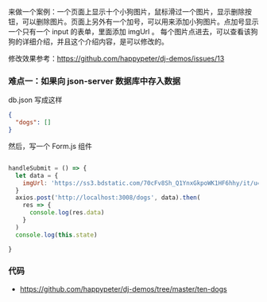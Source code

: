 来做一个案例：一个页面上显示十个小狗图片，鼠标滑过一个图片，显示删除按钮，可以删除图片。页面上另外有一个加号，可以用来添加小狗图片。点加号显示一个只有一个 input 的表单，里面添加 imgUrl 。
每个图片点进去，可以查看该狗狗的详细介绍，并且这个介绍内容，是可以修改的。

修改效果参考：https://github.com/happypeter/dj-demos/issues/13


### 难点一：如果向 json-server 数据库中存入数据

db.json 写成这样

```json
{
  "dogs": []
}
```


然后，写一个 Form.js 组件


```js

handleSubmit = () => {
  let data = {
    imgUrl: 'https://ss3.bdstatic.com/70cFv8Sh_Q1YnxGkpoWK1HF6hhy/it/u=734972231,2892744574&fm=27&gp=0.jpg'
  }
  axios.post('http://localhost:3008/dogs', data).then(
    res => {
      console.log(res.data)
    }
  )
  console.log(this.state)

}
```

### 代码

- https://github.com/happypeter/dj-demos/tree/master/ten-dogs
